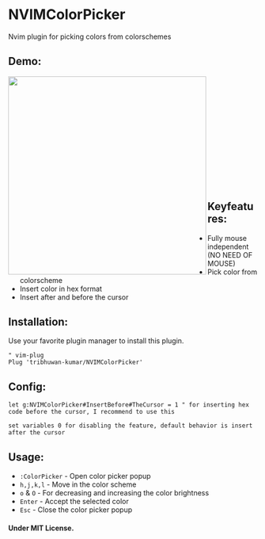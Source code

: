 # NVIMColorPicker
Nvim plugin for picking colors from colorschemes

## Demo:
<img src="https://github.com/tribhuwan-kumar/NVIMColorPicker/assets/118052427/cd087696-1544-4e38-b353-6e29368f8702" width="400" height="auto" align="left" /> 
<br><br><br><br><br><br><br><br><br><br><br><br><br>

## Keyfeatures:
- Fully mouse independent (NO NEED OF MOUSE)
- Pick color from colorscheme
- Insert color in hex format
- Insert after and before the cursor

## Installation:
Use your favorite plugin manager to install this plugin.
```vim
" vim-plug
Plug 'tribhuwan-kumar/NVIMColorPicker'
```

## Config:
```vim
let g:NVIMColorPicker#InsertBefore#TheCursor = 1 " for inserting hex code before the cursor, I recommend to use this
```
`set variables 0 for disabling the feature, default behavior is insert after the cursor`

## Usage:
- `:ColorPicker` - Open color picker popup
- `h,j,k,l` - Move in the color scheme
- `o` & `O` - For decreasing and increasing the color brightness
- `Enter` - Accept the selected color
- `Esc` - Close the color picker popup


#### Under MIT License.
